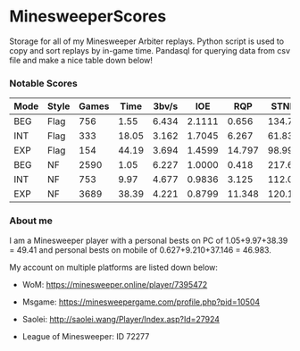 # MinesweeperScores

Storage for all of my Minesweeper Arbiter replays. Python script is used to copy and sort replays by in-game time. Pandasql for querying data from csv file and make a nice table down below!

### Notable Scores

| Mode   | Style   |   Games |   Time |   3bv/s |    IOE |    RQP |   STNB |   MinOps |   MaxOps |
|--------|---------|---------|--------|---------|--------|--------|--------|----------|----------|
| BEG    | Flag    |     756 |   1.55 |   6.434 | 2.1111 |  0.656 | 134.72 |        1 |        6 |
| INT    | Flag    |     333 |  18.05 |   3.162 | 1.7045 |  6.267 |  61.83 |        2 |       13 |
| EXP    | Flag    |     154 |  44.19 |   3.694 | 1.4599 | 14.797 |  98.99 |        9 |       20 |
| BEG    | NF      |    2590 |   1.05 |   6.227 | 1.0000 |  0.418 | 217.62 |        1 |        6 |
| INT    | NF      |     753 |   9.97 |   4.677 | 0.9836 |  3.125 | 112.04 |        2 |       14 |
| EXP    | NF      |    3689 |  38.39 |   4.221 | 0.8799 | 11.348 | 120.19 |        7 |       23 |

### About me

I am a Minesweeper player with a personal bests on PC of 1.05+9.97+38.39 = 49.41 and personal bests on mobile of 0.627+9.210+37.146 = 46.983.

My account on multiple platforms are listed down below:

- WoM: https://minesweeper.online/player/7395472

- Msgame: https://minesweepergame.com/profile.php?pid=10504

- Saolei: http://saolei.wang/Player/Index.asp?Id=27924

- League of Minesweeper: ID 72277